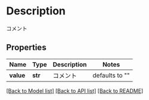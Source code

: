 # Description

コメント

## Properties
Name | Type | Description | Notes
------------ | ------------- | ------------- | -------------
**value** | **str** | コメント | defaults to ""

[[Back to Model list]](../README.md#documentation-for-models) [[Back to API list]](../README.md#documentation-for-api-endpoints) [[Back to README]](../README.md)


